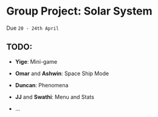 # Group Project: Solar System

Due ```20 - 24th April```

## TODO: 

* **Yige**: Mini-game

* **Omar** and **Ashwin**: Space Ship Mode 

* **Duncan**: Phenomena 

* **JJ** and **Swathi**: Menu and Stats

* ... 
